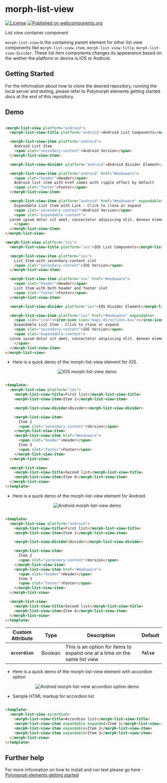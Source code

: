 # morph-list-view

[![License](https://img.shields.io/badge/License-Apache%202.0-blue.svg)](https://opensource.org/licenses/Apache-2.0) [![Published on webcomponents.org](https://img.shields.io/badge/webcomponents.org-published-blue.svg)](https://www.webcomponents.org/element/PolymerElements/paper-progress)

List view container component

`morph-list-view` is the containing parent element for other list view components like `morph-list-view-item`, `morph-list-view-title`, `morph-list-view-divider`. These list item components changes its appearance based on the wether the platform or device is IOS or Android.

## Getting Started

For the information about how to clone the desired repository, running the local server and testing, please refer to Polymorph elements getting started docs at the end of this repository.

## Demo

<!---

```
<custom-element-demo>
  <template>
    <script src="../webcomponentsjs/webcomponents-lite.js"></script>
    <link rel="import" href="../morph-list-view-item/morph-list-view-item.html">
    <link rel="import" href="../morph-list-view-title/morph-list-view-title.html">
    <link rel="import" href="../morph-list-view-divider/morph-list-view-divider.html">
    <link rel="import" href="../iron-icons/maps-icons.html">
    <link rel="import" href="morph-list-view.html">
    <style>
      html {
        background-color: #eff0f4;
      }
    </style>
    <next-code-block></next-code-block>
  </template>
</custom-element-demo>

```

-->

```html

<morph-list-view platform="android">
  <morph-list-view-title platform="android">Android List Components</morph-list-view-title>

  <morph-list-view-item platform="android">
    Android List Item
    <span slot="secondary-content">Android Version</span>
  </morph-list-view-item>

  <morph-list-view-divider platform="android">Android Divider Element</morph-list-view-divider>

  <morph-list-view-item platform="android" href="#moduware">
    <span slot="header">Header</span>
    Android list item with href comes with ripple effect by default
    <span slot="footer">Footer</span>
  </morph-list-view-item>

  <morph-list-view-item platform="android" href="#moduware" expandable>
    Expandable List Item with Link - Click to close or expand
    <span slot="secondary-content">Android Version</span>
    <span slot="expandable-content">
  Lorem ipsum dolor sit amet, consectetur adipiscing elit. Aenean elementum id neque nec commodo. Sed vel justo at turpis laoreet pellentesque quis sed lorem. Integer semper arcu nibh, non mollis arcu tempor vel. Sed pharetra tortor vitae est rhoncus, vel congue dui sollicitudin. Donec eu arcu dignissim felis viverra blandit suscipit eget ipsum.
    </span>
  </morph-list-view-item>
</morph-list-view>

<morph-list-view platform="ios">
  <morph-list-view-title platform="ios">IOS List Components</morph-list-view-title>

  <morph-list-view-item platform="ios">
    List Item with secondary-content slot
    <span slot="secondary-content">IOS Version</span>
  </morph-list-view-item>

  <morph-list-view-item platform="ios" href="#moduware">
    <span slot="header">Header</span>
    List Item with both header and footer slot
    <span slot="footer">Footer</span>
  </morph-list-view-item>

  <morph-list-view-divider platform="ios">IOS Divider Element</morph-list-view-divider>

  <morph-list-view-item platform="ios" href="#moduware" expandable>
    <span slot="icon"><iron-icon icon="maps:directions-bus"></iron-icon></span>
    Expandable List Item - Click to close or expand
    <span slot="secondary-content">IOS Version</span>
    <span slot="expandable-content">
  Lorem ipsum dolor sit amet, consectetur adipiscing elit. Aenean elementum id neque nec commodo. Sed vel justo at turpis laoreet pellentesque quis sed lorem. Integer semper arcu nibh, non mollis arcu tempor vel. Sed pharetra tortor vitae est rhoncus, vel congue dui sollicitudin. Donec eu arcu dignissim felis viverra blandit suscipit eget ipsum.
    </span>
  </morph-list-view-item>
</morph-list-view>

```

- Here is a quick demo of the morph-list-view element for IOS.

  <p align="center">
    <img src="demo-images/ios-demo.png" alt="IOS morph-list-view demo"/>
  </p>

```html

<template>
  <morph-list-view platform="ios">
    <morph-list-view-title>First list</morph-list-view-title>
    <morph-list-view-item>Item 1</morph-list-view-item>

    <morph-list-view-divider>Divider</morph-list-view-divider>

    <morph-list-view-item>
      Item 2
      <span slot="secondary-content">Version</span> 
    </morph-list-view-item>
    <morph-list-view-item href="#moduware">
      <span slot="header">Header</span>
      Item 3
      <span slot="footer">Footer</span>
    </morph-list-view-item>
  </morph-list-view>

  <morph-list-view>
    <morph-list-view-title>Second list</morph-list-view-title>
    <morph-list-view-item>Item 4</morph-list-view-item>
  </morph-list-view>
</template>

```

- Here is a quick demo of the morph-list-view element for Android.

  <p align="center">
    <img src="demo-images/android-demo.png" alt="Android morph-list-view demo"/>
  </p>

```html

<template>
  <morph-list-view platform="android">
    <morph-list-view-title>First list</morph-list-view-title>
    <morph-list-view-item>Item 1</morph-list-view-item>

    <morph-list-view-divider>Divider</morph-list-view-divider>

    <morph-list-view-item>
      Item 2
      <span slot="secondary-content">Version</span> 
    </morph-list-view-item>
    <morph-list-view-item href="#moduware">
      <span slot="header">Header</span>
      Item 3
      <span slot="footer">Footer</span>
    </morph-list-view-item>
  </morph-list-view>

  <morph-list-view>
    <morph-list-view-title>Second list</morph-list-view-title>
    <morph-list-view-item>Item 4</morph-list-view-item>
  </morph-list-view>
</template>

```

|     Custom Attribute    |   Type  | Description                                                                                   | Default        |
|:-----------------------:|:-------:|-----------------------------------------------------------------------------------------------|----------------|
|      **`accordion`**    | Boolean | This is an option for items to expand one at a time on the same list view                     | **`false`**    |

- Here is a quick demo of the morph-list-view element with accordion option

  <p align="center">
    <img src="demo-images/list-view-accordion.gif" alt="Android morph-list-view accordion option demo"/>
  </p>

- Sample HTML markup for accordion list

```html

<template>
  <morph-list-view accordion>
    <morph-list-view-title>Accordion list</morph-list-view-title>
    <morph-list-view-item expandable expanded>Item 1</morph-list-view-item>
    <morph-list-view-item expandable>Item 2</morph-list-view-item>
    <morph-list-view-item expandable>Item 3</morph-list-view-item>
  </morph-list-view>
</template>

```

## Further help

For more information on how to install and run test please go here - [Polymorph elements getting started]

[Polymorph elements getting started]: https://github.com/moduware/polymorph-components/blob/master/INFO.md